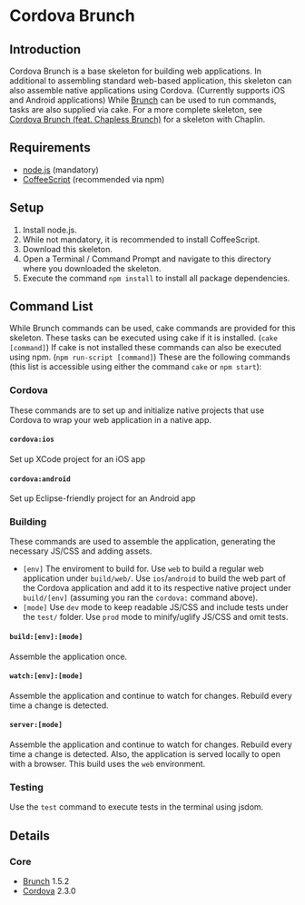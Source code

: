 # Cordova Brunch

## Introduction
Cordova Brunch is a base skeleton for building web applications. In additional to assembling standard web-based application, this skeleton can also assemble native applications using Cordova. (Currently supports iOS and Android applications) While [Brunch](http://brunch.io) can be used to run commands, tasks are also supplied via cake. For a more complete skeleton, see [Cordova Brunch (feat. Chapless Brunch)](https://github.com/jupl/cordova-brunch/tree/chapless) for a skeleton with Chaplin.


## Requirements
* [node.js](http://nodejs.org) (mandatory)
* [CoffeeScript](http://coffeescript.org/#installation) (recommended via npm)


## Setup
1. Install node.js.
2. While not mandatory, it is recommended to install CoffeeScript.
3. Download this skeleton.
4. Open a Terminal / Command Prompt and navigate to this directory where you downloaded the skeleton.
5. Execute the command `npm install` to install all package dependencies.


## Command List
While Brunch commands can be used, cake commands are provided for this skeleton. These tasks can be executed using cake if it is installed. (`cake [command]`) If cake is not installed these commands can also be executed using npm. (`npm run-script [command]`) These are the following commands (this list is accessible using either the command `cake` or `npm start`):

### Cordova
These commands are to set up and initialize native projects that use Cordova to wrap your web application in a native app.

#### `cordova:ios`
Set up XCode project for an iOS app

#### `cordova:android`
Set up Eclipse-friendly project for an Android app

### Building
These commands are used to assemble the application, generating the necessary JS/CSS and adding assets.
* `[env]` The enviroment to build for. Use `web` to build a regular web application under `build/web/`. Use `ios`/`android` to build the web part of the Cordova application and add it to its respective native project under `build/[env]` (assuming you ran the `cordova:` command above).
* `[mode]` Use `dev` mode to keep readable JS/CSS and include tests under the `test/` folder. Use `prod` mode to minify/uglify JS/CSS and omit tests.

#### `build:[env]:[mode]`
Assemble the application once.

#### `watch:[env]:[mode]`
Assemble the application and continue to watch for changes. Rebuild every time a change is detected.

#### `server:[mode]`
Assemble the application and continue to watch for changes. Rebuild every time a change is detected. Also, the application is served locally to open with a browser. This build uses the `web` environment.

### Testing
Use the `test` command to execute tests in the terminal using jsdom.

## Details

### Core
* [Brunch](http://brunch.io) 1.5.2
* [Cordova](http://cordova.apache.org) 2.3.0